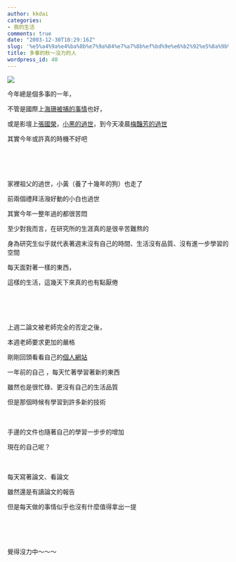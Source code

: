 ```yaml
---
author: kkdai
categories:
- 我的生活
comments: true
date: "2003-12-30T10:29:16Z"
slug: '%e5%a4%9a%e4%ba%8b%e7%9a%84%e7%a7%8b%ef%bd%9e%e6%b2%92%e5%8a%9b%e7%9a%84%e4%ba%ba'
title: 多事的秋～沒力的人
wordpress_id: 40
---
```


![](http://us.greet1.yimg.com/img.greetings.yahoo.com/g/img/ykimo/200305luck03.jpg)




今年總是個多事的一年，




不管是國際上[海珊被捕的事情](http://tw.news.yahoo.com/2003/12/16/international/reuters/4426586.html)也好，




或是影壇上[張國榮](http://tw.news.yahoo.com/2003/12/27/entertain/bcc/4446203.html)，[小黑的過世](http://tw.news.yahoo.com/2003/12/11/leisure/ftv/4417983.html)，到今天凌晨[梅豔芳的過世](http://tw.news.yahoo.com/2003/12/30/entertain/udn/4452119.html)




其實今年或許真的時機不好吧




　




　


<!--more-->


家裡祖父的過世，小黃（養了十幾年的狗）也走了




前兩個禮拜活潑好動的小白也過世




其實今年一整年過的都很苦悶




至少對我而言，在研究所的生涯真的是很辛苦難熬的




身為研究生似乎就代表著週末沒有自己的時間、生活沒有品質、沒有進一步學習的空間




每天面對著一樣的東西，




這樣的生活，這幾天下來真的也有點厭倦




　




　




上週二論文被老師完全的否定之後，




本週老師要求更加的嚴格




剛剛回頭看看自己的[個人網站](http://www.evanlin.com)




一年前的自己 ，每天忙著學習著新的東西




雖然也是很忙碌、更沒有自己的生活品質




但是那個時候有學習到許多新的技術




　




手邊的文件也隨著自己的學習一步步的增加




現在的自己呢？




　




每天寫著論文、看論文




雖然還是有讀論文的報告




但是每天做的事情似乎也沒有什麼值得拿出一提




　




　




覺得沒力中～～～




　




　




　
